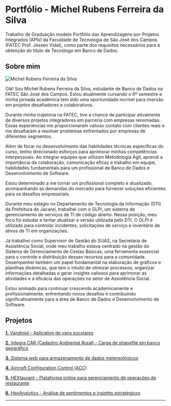 # Portfólio - Michel Rubens Ferreira da Silva

Trabalho de Graduação modelo Portfólio das Aprendizagens por Projetos Integrados (APIs) da Faculdade de Tecnologia de São José dos Campos (FATEC Prof. Jessen Vidal), como parte dos requisitos necessários para a obtenção do título de Tecnólogo em Banco de Dados.

## Sobre mim

![Michel Rubens Ferreira da Silva](https://avatars.githubusercontent.com/u/61568495?v=4)

Olá! Sou Michel Rubens Ferreira da Silva, estudante de Banco de Dados na FATEC São José dos Campos. Estou atualmente cursando o 6º semestre e minha jornada acadêmica tem sido uma oportunidade incrível para imersão em projetos desafiadores e colaborativos.

Durante minha trajetória na FATEC, tive a chance de participar ativamente de diversos projetos integradores em parceria com empresas renomadas. Essas experiências me proporcionaram valioso contato com clientes reais e me desafiaram a resolver problemas enfrentados por empresas de diferentes segmentos.

Além de focar no desenvolvimento das habilidades técnicas específicas do curso, tenho direcionado esforços para aprimorar minhas competências interpessoais. Ao integrar equipes que utilizam Metodologia Ágil, aprendi a importância da colaboração, comunicação eficaz e trabalho em equipe, habilidades fundamentais para um profissional de Banco de Dados e Desenvolvimento de Software.

Estou determinado a me tornar um profissional completo e atualizado, acompanhando as demandas do mercado para fornecer soluções eficientes para os desafios empresariais.

Durante meu estágio no Departamento de Tecnologia da Informação (DTI) da Prefeitura de Jacareí, trabalhei com o GLPI, um sistema de gerenciamento de serviços de TI de código aberto. Nessa posição, meu foco foi estudar e tentar atualizar a versão utilizada pelo DTI. O GLPI é utilizado para controlar incidentes, solicitações de serviço e inventário de ativos de TI em organizações.

Já trabalhei como Supervisor de Gestão do SUAS, na Secretaria de Assistência Social, onde meu trabalho estava centrado na gestão do Sistema de Gerenciamento de Cestas Básicas, uma ferramenta essencial para o controle e distribuição desses recursos para a comunidade. Desempenhei também um papel fundamental na elaboração de gráficos e planilhas dinâmicas, que tem o intuito de otimizar processos, organizar informações detalhadas e gerar insights valiosos para aprimorar as atividades e a eficácia das operações no setor de Assistência Social.

Estou animado para continuar crescendo academicamente e profissionalmente, enfrentando novos desafios e contribuindo significativamente para a área de Banco de Dados e Desenvolvimento de Software.

## Projetos

[**1.** Vandroid - Aplicativo de vans escolares](./assets/API1.md)

[**2.** Integra CAR (Cadastro Ambiental Rural) - Carga de shapefile em banco geográfico](./assets/API2.md)

[**3.** Sistema web para armazenamento de dados metereológicos](./assets/API3.md)

[**4.** Aircraft Configuration Control (ACC)](./assets/API4.md)

[**5.** HEXtaurant - Plataforma online para gerenciamento de operações de restaurante](./assets/API5.md)

[**6.** HexAnalytics - Análise de sentimentos e insights estratégicos](./assets/API6.md)

---

